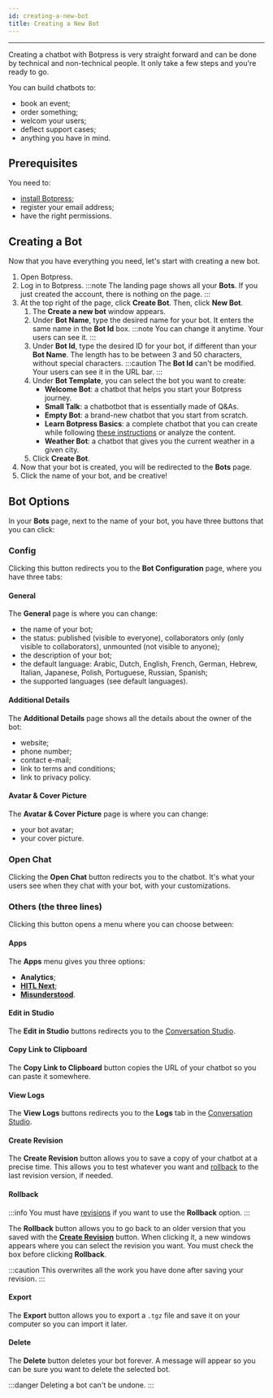 ```yaml
---
id: creating-a-new-bot
title: Creating a New Bot
---
```


--------------------

Creating a chatbot with Botpress is very straight forward and can be done by technical and non-technical people. It only take a few steps and you're ready to go.

You can build chatbots to:
- book an event;
- order something;
- welcom your users;
- deflect support cases;
- anything you have in mind. 

## Prerequisites

You need to:
- [install Botpress](/overview/quickstart/installation);
- register your email address;
- have the right permissions.

## Creating a Bot

Now that you have everything you need, let's start with creating a new bot.

1. Open Botpress.
1. Log in to Botpress.
:::note
The landing page shows all your **Bots**. If you just created the account, there is nothing on the page.
:::
1. At the top right of the page, click **Create Bot**. Then, click **New Bot**.
    1. The **Create a new bot** window appears.
    1. Under **Bot Name**, type the desired name for your bot. It enters the same name in the **Bot Id** box.
    :::note
    You can change it anytime. Your users can see it. 
    :::
    1. Under **Bot Id**, type the desired ID for your bot, if different than your **Bot Name**. The length has to be between 3 and 50 characters, without special characters.
    :::caution
    The **Bot Id** can't be modified. Your users can see it in the URL bar.
    :::
    1. Under **Bot Template**, you can select the bot you want to create:
        - **Welcome Bot**: a chatbot that helps you start your Botpress journey.
        - **Small Talk**: a chatbotbot that is essentially made of Q&As.
        - **Empty Bot**: a brand-new chatbot that you start from scratch.
        - **Learn Botpress Basics**: a complete chatbot that you can create while following [these instructions](https://botpress.com/mars-rover-tutorials) or analyze the content.
        - **Weather Bot**: a chatbot that gives you the current weather in a given city.
    1. Click **Create Bot**.
1. Now that your bot is created, you will be redirected to the **Bots** page.
1. Click the name of your bot, and be creative!

## Bot Options

In your **Bots** page, next to the name of your bot, you have three buttons that you can click:

### Config

Clicking this button redirects you to the **Bot Configuration** page, where you have three tabs:

#### General

The **General** page is where you can change:

- the name of your bot;
- the status: published (visible to everyone), collaborators only (only visible to collaborators), unmounted (not visible to anyone);
- the description of your bot;
- the default language:  Arabic, Dutch, English, French, German, Hebrew, Italian, Japanese, Polish, Portuguese, Russian, Spanish;
- the supported languages (see default languages).

#### Additional Details

The **Additional Details** page shows all the details about the owner of the bot:

- website;
- phone number;
- contact e-mail;
- link to terms and conditions;
- link to privacy policy.

#### Avatar & Cover Picture

The **Avatar & Cover Picture** page is where you can change:

- your bot avatar;
- your cover picture.

### Open Chat

Clicking the **Open Chat** button redirects you to the chatbot. It's what your users see when they chat with your bot, with your customizations.

### Others (the three lines)

Clicking this button opens a menu where you can choose between:

#### Apps

The **Apps** menu gives you three options:

- **Analytics**;
- **[HITL Next](/chatbot-management/agent-handover/human-in-the-loop/hitlnext)**;
- **[Misunderstood](/chatbot-management/language-understanding/misunderstood)**.

#### Edit in Studio

The **Edit in Studio** buttons redirects you to the [Conversation Studio](/overview/quickstart/conversation-studio).

#### Copy Link to Clipboard

The **Copy Link to Clipboard** button copies the URL of your chatbot so you can paste it somewhere.

#### View Logs

The **View Logs** buttons redirects you to the **Logs** tab in the [Conversation Studio](/overview/quickstart/conversation-studio).

#### Create Revision

The **Create Revision** button allows you to save a copy of your chatbot at a precise time. This allows you to test whatever you want and [rollback](#rollback) to the last revision version, if needed.

#### Rollback

:::info
You must have [revisions](#create-revision) if you want to use the **Rollback** option.
:::

The **Rollback** button allows you to go back to an older version that you saved with the **[Create Revision](#create-revision)** button. When clicking it, a new windows appears where you can select the revision you want. You must check the box before clicking **Rollback**.

:::caution
This overwrites all the work you have done after saving your revision.
:::

#### Export

The **Export** button allows you to export a `.tgz` file and save it on your computer so you can import it later.

#### Delete

The **Delete** button deletes your bot forever. A message will appear so you can be sure you want to delete the selected bot.

:::danger
Deleting a bot can't be undone.
:::